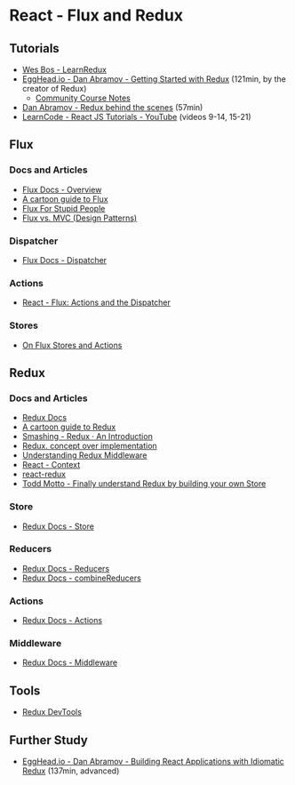 # React - Flux and Redux

## Tutorials

- [Wes Bos - LearnRedux](https://learnredux.com/)
- [EggHead.io - Dan Abramov - Getting Started with Redux](https://egghead.io/courses/getting-started-with-redux) (121min, by the creator of Redux)
  - [Community Course Notes](https://github.com/tayiorbeii/egghead.io_redux_course_notes)
- [Dan Abramov - Redux behind the scenes](https://www.youtube.com/watch?v=VJ38wSFbM3A) (57min)
- [LearnCode - React JS Tutorials - YouTube](https://www.youtube.com/playlist?list=PLoYCgNOIyGABj2GQSlDRjgvXtqfDxKm5b) (videos 9-14, 15-21)

## Flux

### Docs and Articles

- [Flux Docs - Overview](https://facebook.github.io/flux/docs/overview.html)
- [A cartoon guide to Flux](https://code-cartoons.com/a-cartoon-guide-to-flux-6157355ab207)
- [Flux For Stupid People](http://blog.andrewray.me/flux-for-stupid-people/)
- [Flux vs. MVC (Design Patterns)](https://medium.com/hacking-and-gonzo/flux-vs-mvc-design-patterns-57b28c0f71b7)

### Dispatcher

- [Flux Docs - Dispatcher](https://facebook.github.io/flux/docs/dispatcher.html)

### Actions

- [React - Flux: Actions and the Dispatcher](https://facebook.github.io/react/blog/2014/07/30/flux-actions-and-the-dispatcher.html)

### Stores

- [On Flux Stores and Actions](http://jaysoo.ca/2015/03/09/on-flux-stores-and-actions/)

## Redux

### Docs and Articles

- [Redux Docs](http://redux.js.org/)
- [A cartoon guide to Redux](https://code-cartoons.com/a-cartoon-intro-to-redux-3afb775501a6)
- [Smashing - Redux · An Introduction](https://www.smashingmagazine.com/2016/06/an-introduction-to-redux/)
- [Redux. concept over implementation](http://www.schibsted.pl/blog/redux-concept-over-implementation/)
- [Understanding Redux Middleware](https://medium.com/@meagle/understanding-87566abcfb7a#.p12wswomh)
- [React - Context](https://facebook.github.io/react/docs/context.html)
- [react-redux](https://github.com/reactjs/react-redux)
- [Todd Motto - Finally understand Redux by building your own Store](https://toddmotto.com/redux-typescript-store)

### Store

- [Redux Docs - Store](http://redux.js.org/docs/api/Store.html)

### Reducers

- [Redux Docs - Reducers](http://redux.js.org/docs/basics/Reducers.html)
- [Redux Docs - combineReducers](http://redux.js.org/docs/api/combineReducers.html)

### Actions

- [Redux Docs - Actions](http://redux.js.org/docs/basics/Actions.html)

### Middleware

- [Redux Docs - Middleware](http://redux.js.org/docs/advanced/Middleware.html)

## Tools

- [Redux DevTools](https://github.com/gaearon/redux-devtools)

## Further Study

- [EggHead.io - Dan Abramov - Building React Applications with Idiomatic Redux](https://egghead.io/courses/building-react-applications-with-idiomatic-redux) (137min, advanced)
